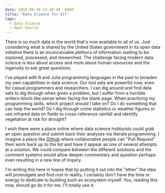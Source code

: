 ```yaml
---
date: 2018-09-16 13:38:49 -0400
title: "Data Science for All"
tags:
  - Data Science
  - Open Source
---
```


There is so much data in the world
that's now available to all of us.
Just considering what is
shared by the United States government
in its open data initiative
there is an inconceivable plethora of information
waiting to be
explored,
processed,
and researched.
The challenge facing modern data science
is less about access
and more about human resources
and the ingenuity
to ask great questions.

I've played with
R and Julia programming languages
in the past
to broaden my own capabilities
in data science.
Our tool sets are powerful now,
even for casual programmers
and researchers.
I can dig around
and find data sets to dig through
when given a problem,
but I suffer from a horrible
writers-block-like sense
when facing the blank page.
When practicing my programming skills,
which project should I take on?
Do I do something
that can help the world?
Do I dig through crime statistics
or weather figures
or use infrared data on fields
to cross-reference rainfall
and identify vegetation
at risk for drought?

I wish there were a place online
where data science hobbyists
could grab an open question
and submit back their analyses
via literate programming.
I imagine a place like [Github][]
where collaborative people can
"Pull Request" their work
back up to the list
and have it appear
as one of several
attempts at a solution.
We could compare
between the different solutions
and the comment systems
would allow deeper commentary and question
perhaps even resulting in a new line of inquiry.

I'm writing this here
in hopes that by putting it out
into the "ether"
the idea will promulgate
and find root in reality.
I certainly don't have the time or energy
to dedicate to building
such an ecosystem myself.
You,
reading this now,
should go do it for me.
I'll totally use it.

  [Github]: https://github.com
    "Github"


<!--  vim: set shiftwidth=4 tabstop=4 expandtab: -->
